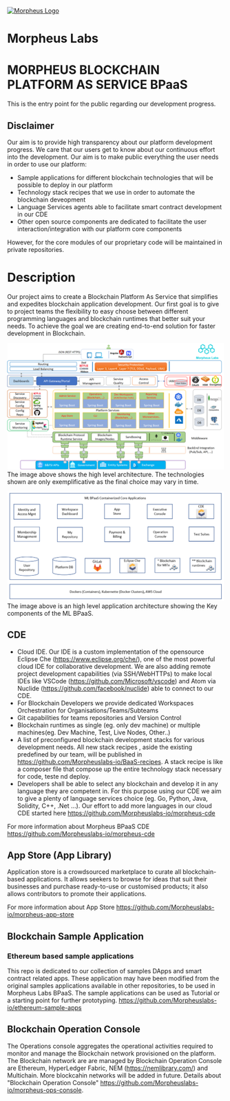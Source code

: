[![Morpheus Logo](https://avatars1.githubusercontent.com/u/34614083?s=200&amp;v=4)](http://morpheuslabs.io/)
# Morpheus Labs

# MORPHEUS BLOCKCHAIN PLATFORM AS SERVICE BPaaS
This is the entry point for the public regarding our development progress.
## Disclaimer
Our aim is to provide high transparency about our platform development progress. We care that our users get to know about our continuous effort into the development. Our aim is to make public everything the user needs in order to use our platform:
 - Sample applications for different blockchain technologies that will be possible to deploy in our platform
 - Technology stack recipes that we use in order to automate the blockchain deveopment
 - Language Services agents able to facilitate smart contract development in our CDE
 - Other open source components are dedicated to facilitate the user interaction/integration with our platform core components

 However, for the core modules of our proprietary code will be maintained in private repositories.

# Description
Our project aims to create a Blockchain Platform As Service that simplifies and expedites blockchain application development.
Our first goal is to give to project teams the flexibility to easy choose between different programming languages and blockchain runtimes that better suit your needs. To achieve the goal we are creating end-to-end solution for faster development in Blockchain.

![Morpheus BPaaS](./img/ML_Archi.png) The image above shows the high level architecture. The technologies shown are only exemplificative as the final choice may vary in time.

![ML BPaaS App](./img/App-Arch-01.PNG) The image above is an high level application architecture showing the Key components of the ML BPaaS.

##  CDE
  - Cloud IDE. Our IDE is a custom implementation of the opensource Eclipse Che (https://www.eclipse.org/che/), one of the most powerful cloud IDE for collaborative development. We are also adding remote project development capabilities (via SSH/WebHTTPs) to make local IDEs like VSCode (https://github.com/Microsoft/vscode) and Atom via Nuclide (https://github.com/facebook/nuclide) able to connect to our CDE.
  - For Blockchain Developers we provide dedicated Workspaces Orchestration for Organisations/Teams/Subteams
  - Git capabilities for teams repositories and Version Control
  - Blockchain runtimes as single (eg. only dev machine) or multiple machines(eg. Dev Machine, Test, Live Nodes, Other..)
  - A list of preconfigured blockchain development stacks for various development needs. All new stack recipes , aside the existing predefined by our team, will be published in https://github.com/Morpheuslabs-io/BaaS-recipes. A stack recipe is like a composer file that compose up the entire technology stack necessary for code, teste nd deploy.
  - Developers shall be able to select any blockchain and develop it in any language they are competent in. For this purpose using our CDE we aim to give a plenty of language services choice (eg. Go, Python, Java, Solidity, C++, .Net ...). Our effort to add more languages in our cloud CDE started here https://github.com/Morpheuslabs-io/morpheus-cde

  For more information about Morpheus BPaaS CDE https://github.com/Morpheuslabs-io/morpheus-cde

##  App Store (App Library)
Application store is a crowdsourced marketplace to curate all blockchain-based applications. It allows seekers to browse for ideas that suit their businesses and purchase ready-to-use or customised products; it also allows contributors to promote their applications.

  For more information about App Store https://github.com/Morpheuslabs-io/morpheus-app-store

## Blockchain Sample Application
### Ethereum based sample applications
  This repo is dedicated to our collection of samples DApps and smart contract related apps. These application may have been modified from the original samples applications available in other repositories, to be used in Morpheus Labs BPaaS. The sample applications can be used as Tutorial or a starting point for further prototyping.
  https://github.com/Morpheuslabs-io/ethereum-sample-apps
## Blockchain Operation Console
The Operations console aggregates the operational activities required to monitor and manage the Blockchain network provisioned on the platform. The Blockchain network are are managed by Blockchain Operation Console are Ethereum, HyperLedger Fabric, NEM (https://nemlibrary.com/) and Multichain. More blockcahin networks will be added in future. Details about "Blockchain Operation Console" https://github.com/Morpheuslabs-io/morpheus-ops-console.

